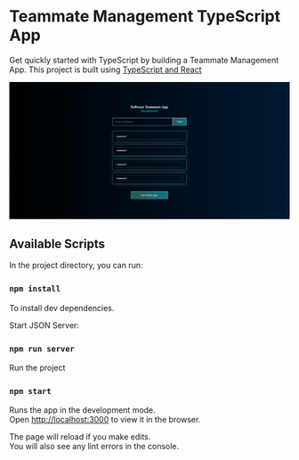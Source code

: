 # Teammate Management TypeScript App

Get quickly started with TypeScript by building a Teammate Management App.
This project is built using [TypeScript and React](https://create-react-app.dev/docs/adding-typescript/)

![App Image](./public/teammate-app-img.png)

## Available Scripts

In the project directory, you can run:

### `npm install`

To install dev dependencies.


Start JSON Server:

### `npm run server`

Run the project

### `npm start`

Runs the app in the development mode.\
Open [http://localhost:3000](http://localhost:3000) to view it in the browser.

The page will reload if you make edits.\
You will also see any lint errors in the console.
